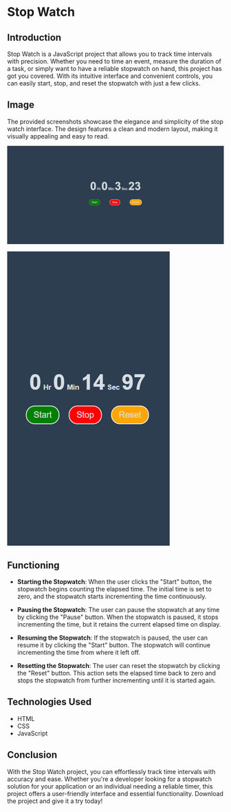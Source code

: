 # Stop Watch

## Introduction

Stop Watch is a JavaScript project that allows you to track time intervals with precision. Whether you need to time an event, measure the duration of a task, or simply want to have a reliable stopwatch on hand, this project has got you covered. With its intuitive interface and convenient controls, you can easily start, stop, and reset the stopwatch with just a few clicks.

## Image

The provided screenshots showcase the elegance and simplicity of the stop watch interface. The design features a clean and modern layout, making it visually appealing and easy to read.

![Javatpoint](./assests/Screenshot%202023-05-24%20152527.png)

![Javatpoint](./assests/Screenshot%202023-05-24%20152556.png)


## Functioning

* **Starting the Stopwatch**: When the user clicks the "Start" button, the stopwatch begins counting the elapsed time. The initial time is set to zero, and the stopwatch starts incrementing the time continuously.

* **Pausing the Stopwatch**: The user can pause the stopwatch at any time by clicking the "Pause" button. When the stopwatch is paused, it stops incrementing the time, but it retains the current elapsed time on display.

* **Resuming the Stopwatch**: If the stopwatch is paused, the user can resume it by clicking the "Start" button. The stopwatch will continue incrementing the time from where it left off.

* **Resetting the Stopwatch**: The user can reset the stopwatch by clicking the "Reset" button. This action sets the elapsed time back to zero and stops the stopwatch from further incrementing until it is started again.


## Technologies Used

* HTML
* CSS
* JavaScript



## Conclusion


With the Stop Watch project, you can effortlessly track time intervals with accuracy and ease. Whether you're a developer looking for a stopwatch solution for your application or an individual needing a reliable timer, this project offers a user-friendly interface and essential functionality. Download the project and give it a try today!